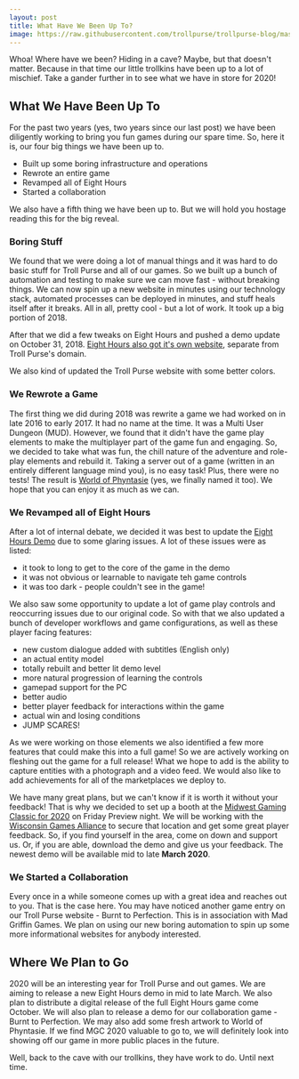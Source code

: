 ```yaml
---
layout: post
title: What Have We Been Up To?
image: https://raw.githubusercontent.com/trollpurse/trollpurse-blog/master/images/logo.png
---
```


Whoa! Where have we been? Hiding in a cave? Maybe, but that doesn't matter. Because in that time our little trollkins have been up to a lot of mischief. Take a gander further in to see what we have in store for 2020!

## What We Have Been Up To

For the past two years (yes, two years since our last post) we have been diligently working to bring you fun games during our spare time. So, here it is, our four big things we have been up to.

- Built up some boring infrastructure and operations
- Rewrote an entire game
- Revamped all of Eight Hours
- Started a collaboration

We also have a fifth thing we have been up to. But we will hold you hostage reading this for the big reveal.

### Boring Stuff

We found that we were doing a lot of manual things and it was hard to do basic stuff for Troll Purse and all of our games. So we built up a bunch of automation and testing to make sure we can move fast - without breaking things. We can now spin up a new website in minutes using our technology stack, automated processes can be deployed in minutes, and stuff heals itself after it breaks. All in all, pretty cool - but a lot of work. It took up a big portion of 2018.

After that we did a few tweaks on Eight Hours and pushed a demo update on October 31, 2018. [Eight Hours also got it's own website](https://eighthoursgame.com), separate from Troll Purse's domain.

We also kind of updated the Troll Purse website with some better colors.

### We Rewrote a Game

The first thing we did during 2018 was rewrite a game we had worked on in late 2016 to early 2017. It had no name at the time. It was a Multi User Dungeon (MUD). However, we found that it didn't have the game play elements to make the multiplayer part of the game fun and engaging. So, we decided to take what was fun, the chill nature of the adventure and role-play elements and rebuild it. Taking a server out of a game (written in an entirely different language mind you), is no easy task! Plus, there were no tests! The result is [World of Phyntasie](https://worldofphyntasie.com) (yes, we finally named it too). We hope that you can enjoy it as much as we can.

### We Revamped all of Eight Hours

After a lot of internal debate, we decided it was best to update the [Eight Hours Demo](https://trollpurse.itch.io/eighthours) due to some glaring issues. A lot of these issues were as listed:

- it took to long to get to the core of the game in the demo
- it was not obvious or learnable to navigate teh game controls
- it was too dark - people couldn't see in the game!

We also saw some opportunity to update a lot of game play controls and reoccurring issues due to our original code. So with that we also updated a bunch of developer workflows and game configurations, as well as these player facing features:

- new custom dialogue added with subtitles (English only)
- an actual entity model
- totally rebuilt and better lit demo level
- more natural progression of learning the controls
- gamepad support for the PC
- better audio
- better player feedback for interactions within the game
- actual win and losing conditions
- JUMP SCARES!

As we were working on those elements we also identified a few more features that could make this into a full game! So we are actively working on fleshing out the game for a full release! What we hope to add is the ability to capture entities with a photograph and a video feed. We would also like to add achievements for all of the marketplaces we deploy to.

We have many great plans, but we can't know if it is worth it without your feedback! That is why we decided to set up a booth at the [Midwest Gaming Classic for 2020](https://www.midwestgamingclassic.com/) on Friday Preview night. We will be working with the [Wisconsin Games Alliance](https://www.wisconsingamesalliance.com/) to secure that location and get some great player feedback. So, if you find yourself in the area, come on down and support us. Or, if you are able, download the demo and give us your feedback. The newest demo will be available mid to late __March 2020__.

### We Started a Collaboration

Every once in a while someone comes up with a great idea and reaches out to you. That is the case here. You may have noticed another game entry on our Troll Purse website - Burnt to Perfection. This is in association with Mad Griffin Games. We plan on using our new boring automation to spin up some more informational websites for anybody interested.

## Where We Plan to Go

2020 will be an interesting year for Troll Purse and out games. We are aiming to release a new Eight Hours demo in mid to late March. We also plan to distribute a digital release of the full Eight Hours game come October. We will also plan to release a demo for our collaboration game - Burnt to Perfection. We may also add some fresh artwork to World of Phyntasie. If we find MGC 2020 valuable to go to, we will definitely look into showing off our game in more public places in the future.

Well, back to the cave with our trollkins, they have work to do. Until next time.